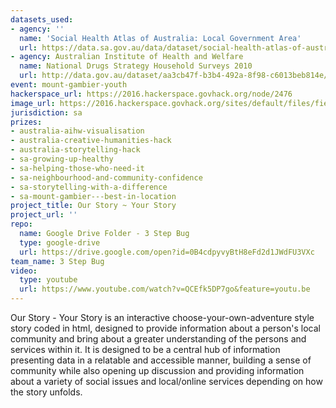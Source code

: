 ```yaml
---
datasets_used:
- agency: ''
  name: 'Social Health Atlas of Australia: Local Government Area'
  url: https://data.sa.gov.au/data/dataset/social-health-atlas-of-australia-local-government-area
- agency: Australian Institute of Health and Welfare
  name: National Drugs Strategy Household Surveys 2010
  url: http://data.gov.au/dataset/aa3cb47f-b3b4-492a-8f98-c6013beb814e/resource/5c536ecc-316a-4206-9984-bd1b3b8982b9/download/ndshs2010.csv
event: mount-gambier-youth
hackerspace_url: https://2016.hackerspace.govhack.org/node/2476
image_url: https://2016.hackerspace.govhack.org/sites/default/files/field/image/our%20story%20your%20story.png
jurisdiction: sa
prizes:
- australia-aihw-visualisation
- australia-creative-humanities-hack
- australia-storytelling-hack
- sa-growing-up-healthy
- sa-helping-those-who-need-it
- sa-neighbourhood-and-community-confidence
- sa-storytelling-with-a-difference
- sa-mount-gambier---best-in-location
project_title: Our Story ~ Your Story
project_url: ''
repo:
  name: Google Drive Folder - 3 Step Bug
  type: google-drive
  url: https://drive.google.com/open?id=0B4cdpyvyBtH8eFd2d1JWdFU3VXc
team_name: 3 Step Bug
video:
  type: youtube
  url: https://www.youtube.com/watch?v=QCEfk5DP7go&feature=youtu.be
---
```


Our Story - Your Story is an interactive choose-your-own-adventure style story coded in html, designed to provide information about a person's local community and bring about a greater understanding of the persons and services within it. It is designed to be a central hub of information presenting data in a relatable and accessible manner, building a sense of community while also opening up discussion and providing information about a variety of social issues and local/online services depending on how the story unfolds.